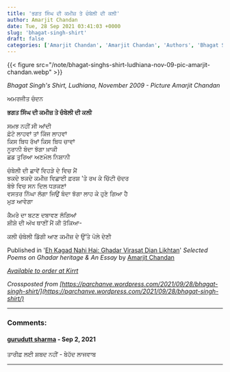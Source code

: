 ```yaml
---
title: 'ਭਗਤ ਸਿੰਘ ਦੀ ਕਮੀਜ਼ ਤੇ ਚੰਬੇਲੀ ਦੀ ਕਲੀ'
author: Amarjit Chandan
date: Tue, 28 Sep 2021 03:41:03 +0000
slug: 'bhagat-singh-shirt'
draft: false
categories: ['Amarjit Chandan', 'Amarjit Chandan', 'Authors', 'Bhagat Singh', 'freedom', 'Heritage', 'martyrdom', 'Photographers', 'Poetry', 'Punjabi', 'revolution']
---
```


{{< figure src="/note/bhagat-singhs-shirt-ludhiana-nov-09-pic-amarjit-chandan.webp" >}}

_Bhagat Singh's Shirt, Ludhiana, November 2009 - Picture Amarjit Chandan_

ਅਮਰਜੀਤ ਚੰਦਨ

**ਭਗਤ ਸਿੰਘ ਦੀ ਕਮੀਜ਼ ਤੇ ਚੰਬੇਲੀ ਦੀ ਕਲੀ**

ਸਮਝ ਨਹੀਂ ਸੀ ਆਂਦੀ  
ਫ਼ੋਟੋ ਲਾਹਵਾਂ ਤਾਂ ਕਿੰਜ ਲਾਹਵਾਂ  
ਕਿਸ ਬਿਧ ਰੱਖਾਂ ਕਿਸ ਬਿਧ ਚਾਵਾਂ  
ਨੂਰਾਨੀ ਬੰਦਾ ਝੱਗਾ ਖ਼ਾਕੀ  
ਛਡ ਤੁਰਿਆ ਅਣਮੋਲ ਨਿਸ਼ਾਨੀ

ਚੰਬੇਲੀ ਦੀ ਛਾਵੇਂ ਵਿਹੜੇ ਦੇ ਵਿਚ ਮੈਂ  
ਝਕਦੇ ਝਕਦੇ ਕਮੀਜ਼ ਵਿਛਾਈ ਫ਼ਰਸ਼ 'ਤੇ ਰਖ ਕੇ ਚਿੱਟੀ ਚੱਦਰ  
ਬੋਝੇ ਵਿਚ ਸਨ ਦਿਲ ਧੜਕਣਾਂ  
ਵਸਤਰ ਨਿੱਘਾ ਲੱਗਾ ਜਿਉਂ ਬੰਦਾ ਝੱਗਾ ਲਾਹ ਕੇ ਹੁਣੇ ਗਿਆ ਹੈ  
ਮੁੜ ਆਵੇਗਾ

ਕੈਮਰੇ ਦਾ ਬਟਣ ਦਬਾਵਣ ਲੱਗਿਆਂ  
ਸ਼ੀਸ਼ੇ ਦੀ ਅੱਖ ਥਾਣੀਂ ਮੈਂ ਕੀ ਤੱਕਿਆ-

ਕਲੀ ਚੰਬੇਲੀ ਡਿੱਗੀ ਆਣ ਕਮੀਜ਼ ਦੇ ਉੱਤੇ ਪੋਲੇ ਦੇਣੀ

Published in '[Eh Kagad Nahi Hai: Ghadar Virasat Dian Likhtan](https://www.kirrt.org/product/eh-kagad-nahi-hai)' _Selected Poems on Ghadar heritage & An Essay_ by [Amarjit Chandan](https://parchanve.wordpress.com/category/authors/amarjit-chandan/)

_[Available to order at Kirrt](https://www.kirrt.org/product/eh-kagad-nahi-hai)_

_Crossposted from [https://parchanve.wordpress.com/2021/09/28/bhagat-singh-shirt/](https://parchanve.wordpress.com/2021/09/28/bhagat-singh-shirt/)_

---
### Comments:
#### [gurudutt sharma]( "gurudutt8@yahoo.com") - <time datetime="2021-09-28 19:14:20">Sep 2, 2021</time>

ਤਾਰੀਫ਼ ਲਈ ਸ਼ਬਦ ਨਹੀਂ - ਬੇਹੱਦ ਲਾਜਵਾਬ
<hr />
